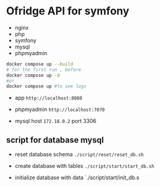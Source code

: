 # Ofridge API for symfony

- nginx
- php
- symfony
- mysql
- phpmyadmin

```bash
docker compose up --build
# for the first run , before
docker compose up -d
#or
docker compose up #to see logs
```

- app
`http://localhost:8080`

- phpmyadmin
`http://localhost:7070`

- mysql host
`172.18.0.2` port 3306

## script for database mysql
- reset database schema
`./script/reset/reset_db.sh`

- create database with tables
`./script/start/start_db.sh`

- initialize database with data
`./script/start/init_db.s